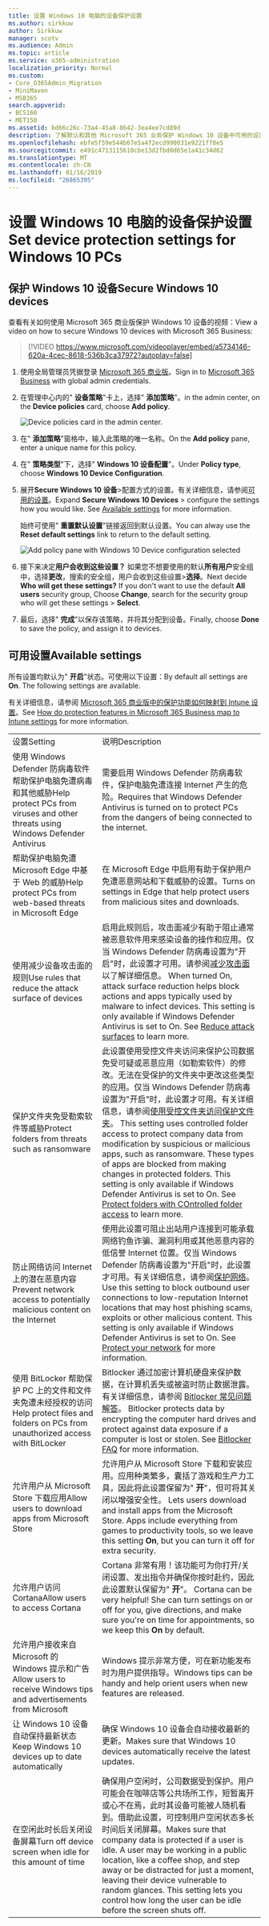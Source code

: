 ```yaml
---
title: 设置 Windows 10 电脑的设备保护设置
ms.author: sirkkuw
author: Sirkkuw
manager: scotv
ms.audience: Admin
ms.topic: article
ms.service: o365-administration
localization_priority: Normal
ms.custom:
- Core_O365Admin_Migration
- MiniMaven
- MSB365
search.appverid:
- BCS160
- MET150
ms.assetid: bd66c26c-73a4-45a8-8642-3ea4ee7cd89d
description: 了解默认和其他 Microsoft 365 业务保护 Windows 10 设备中可用的设置。
ms.openlocfilehash: ebfe5f59e544b67e5a4f2ecd990031e9221ff8e5
ms.sourcegitcommit: e491c4713115610cbe13d2fbd0d65e1a41c34d62
ms.translationtype: MT
ms.contentlocale: zh-CN
ms.lasthandoff: 01/16/2019
ms.locfileid: "26865395"
---
```

# <a name="set-device-protection-settings-for-windows-10-pcs"></a><span data-ttu-id="08a32-103">设置 Windows 10 电脑的设备保护设置</span><span class="sxs-lookup"><span data-stu-id="08a32-103">Set device protection settings for Windows 10 PCs</span></span>

## <a name="secure-windows-10-devices"></a><span data-ttu-id="08a32-104">保护 Windows 10 设备</span><span class="sxs-lookup"><span data-stu-id="08a32-104">Secure Windows 10 devices</span></span>

<span data-ttu-id="08a32-105">查看有关如何使用 Microsoft 365 商业版保护 Windows 10 设备的视频：</span><span class="sxs-lookup"><span data-stu-id="08a32-105">View a video on how to secure Windows 10 devices with Microsoft 365 Business:</span></span>
  
> [!VIDEO https://www.microsoft.com/videoplayer/embed/a5734146-620a-4cec-8618-536b3ca37972?autoplay=false]
  
1. <span data-ttu-id="08a32-106">使用全局管理员凭据登录 [Microsoft 365 商业版](https://portal.office.com)。</span><span class="sxs-lookup"><span data-stu-id="08a32-106">Sign in to [Microsoft 365 Business](https://portal.office.com) with global admin credentials.</span></span> 
    
2. <span data-ttu-id="08a32-107">在管理中心内的" **设备策略**"卡上，选择" **添加策略**"。</span><span class="sxs-lookup"><span data-stu-id="08a32-107">in the admin center, on the **Device policies** card, choose **Add policy**.</span></span>
    
    ![Device policies card in the admin center.](media/27c12b61-d112-4348-b557-4f3e46204797.png)
  
3. <span data-ttu-id="08a32-109">在" **添加策略**"窗格中，输入此策略的唯一名称。</span><span class="sxs-lookup"><span data-stu-id="08a32-109">On the **Add policy** pane, enter a unique name for this policy.</span></span> 
    
4. <span data-ttu-id="08a32-110">在" **策略类型**"下，选择" **Windows 10 设备配置**"。</span><span class="sxs-lookup"><span data-stu-id="08a32-110">Under **Policy type**, choose **Windows 10 Device Configuration**.</span></span>
    
5. <span data-ttu-id="08a32-p101">展开**Secure Windows 10 设备**\>配置方式的设置。有关详细信息，请参阅[可用的设置](protection-settings-for-windows-10-pcs.md#bkmk_availablesettings)。</span><span class="sxs-lookup"><span data-stu-id="08a32-p101">Expand **Secure Windows 10 Devices** \> configure the settings how you would like. See [Available settings](protection-settings-for-windows-10-pcs.md#bkmk_availablesettings) for more information.</span></span> 
    
    <span data-ttu-id="08a32-113">始终可使用" **重置默认设置**"链接返回到默认设置。</span><span class="sxs-lookup"><span data-stu-id="08a32-113">You can alway use the **Reset default settings** link to return to the default setting.</span></span> 
    
    ![Add policy pane with Windows 10 Device configuration selected](media/fa9e2dc2-7eae-4c96-af34-765a1f641ecf.png)
  
6. <span data-ttu-id="08a32-p102">接下来决定**用户会收到这些设置？** 如果您不想要使用的默认**所有用户**安全组中，选择**更改**，搜索的安全组，用户会收到这些设置\>**选择**。</span><span class="sxs-lookup"><span data-stu-id="08a32-p102">Next decide **Who will get these settings?** If you don't want to use the default **All users** security group, Choose **Change**, search for the security group who will get these settings \> **Select**.</span></span>
    
7. <span data-ttu-id="08a32-117">最后，选择" **完成**"以保存该策略，并将其分配到设备。</span><span class="sxs-lookup"><span data-stu-id="08a32-117">Finally, choose **Done** to save the policy, and assign it to devices.</span></span> 
    
## <a name="available-settings"></a><span data-ttu-id="08a32-118">可用设置</span><span class="sxs-lookup"><span data-stu-id="08a32-118">Available settings</span></span>

<span data-ttu-id="08a32-p103">所有设置均默认为" **开启**"状态。可使用以下设置：</span><span class="sxs-lookup"><span data-stu-id="08a32-p103">By default all settings are **On**. The following settings are available.</span></span>
  
<span data-ttu-id="08a32-121">有关详细信息，请参阅 [Microsoft 365 商业版中的保护功能如何映射到 Intune 设置](map-protection-features-to-intune-settings.md)。</span><span class="sxs-lookup"><span data-stu-id="08a32-121">See [How do protection features in Microsoft 365 Business map to Intune settings](map-protection-features-to-intune-settings.md) for more information.</span></span> 
  
|||
|:-----|:-----|
|<span data-ttu-id="08a32-122">设置</span><span class="sxs-lookup"><span data-stu-id="08a32-122">Setting</span></span>  <br/> |<span data-ttu-id="08a32-123">说明</span><span class="sxs-lookup"><span data-stu-id="08a32-123">Description</span></span>  <br/> |
|<span data-ttu-id="08a32-124">使用 Windows Defender 防病毒软件帮助保护电脑免遭病毒和其他威胁</span><span class="sxs-lookup"><span data-stu-id="08a32-124">Help protect PCs from viruses and other threats using Windows Defender Antivirus</span></span>  <br/> |<span data-ttu-id="08a32-125">需要启用 Windows Defender 防病毒软件，保护电脑免遭连接 Internet 产生的危险。</span><span class="sxs-lookup"><span data-stu-id="08a32-125">Requires that Windows Defender Antivirus is turned on to protect PCs from the dangers of being connected to the internet.</span></span>  <br/> |
|<span data-ttu-id="08a32-126">帮助保护电脑免遭 Microsoft Edge 中基于 Web 的威胁</span><span class="sxs-lookup"><span data-stu-id="08a32-126">Help protect PCs from web-based threats in Microsoft Edge</span></span>  <br/> |<span data-ttu-id="08a32-127">在 Microsoft Edge 中启用有助于保护用户免遭恶意网站和下载威胁的设置。</span><span class="sxs-lookup"><span data-stu-id="08a32-127">Turns on settings in Edge that help protect users from malicious sites and downloads.</span></span>  <br/> |
|<span data-ttu-id="08a32-128">使用减少设备攻击面的规则</span><span class="sxs-lookup"><span data-stu-id="08a32-128">Use rules that reduce the attack surface of devices</span></span>  <br/> |<span data-ttu-id="08a32-p104">启用此规则后，攻击面减少有助于阻止通常被恶意软件用来感染设备的操作和应用。仅当 Windows Defender 防病毒设置为"开启"时，此设置才可用。请参阅[减少攻击面](https://go.microsoft.com/fwlink/?linkid=870417)以了解详细信息。  </span><span class="sxs-lookup"><span data-stu-id="08a32-p104">When turned On, attack surface reduction helps block actions and apps typically used by malware to infect devices. This setting is only available if Windows Defender Antivirus is set to On. See [Reduce attack surfaces](https://go.microsoft.com/fwlink/?linkid=870417) to learn more.  </span></span><br/> |
|<span data-ttu-id="08a32-132">保护文件夹免受勒索软件等威胁</span><span class="sxs-lookup"><span data-stu-id="08a32-132">Protect folders from threats such as ransomware</span></span>  <br/> |<span data-ttu-id="08a32-p105">此设置使用受控文件夹访问来保护公司数据免受可疑或恶意应用（如勒索软件）的修改。无法在受保护的文件夹中更改这些类型的应用。仅当 Windows Defender 防病毒设置为"开启"时，此设置才可用。有关详细信息，请参阅[使用受控文件夹访问保护文件夹](https://go.microsoft.com/fwlink/?linkid=870418)。  </span><span class="sxs-lookup"><span data-stu-id="08a32-p105">This setting uses controlled folder access to protect company data from modification by suspicious or malicious apps, such as ransomware. These types of apps are blocked from making changes in protected folders. This setting is only available if Windows Defender Antivirus is set to On. See [Protect folders with COntrolled folder access](https://go.microsoft.com/fwlink/?linkid=870418) to learn more.  </span></span><br/> |
|<span data-ttu-id="08a32-137">防止网络访问 Internet 上的潜在恶意内容</span><span class="sxs-lookup"><span data-stu-id="08a32-137">Prevent network access to potentially malicious content on the Internet</span></span>  <br/> |<span data-ttu-id="08a32-p106">使用此设置可阻止出站用户连接到可能承载网络钓鱼诈骗、漏洞利用或其他恶意内容的低信誉 Internet 位置。仅当 Windows Defender 防病毒设置为"开启"时，此设置才可用。有关详细信息，请参阅[保护网络](https://go.microsoft.com/fwlink/?linkid=870419)。  </span><span class="sxs-lookup"><span data-stu-id="08a32-p106">Use this setting to block outbound user connections to low-reputation Internet locations that may host phishing scams, exploits or other malicious content. This setting is only available if Windows Defender Antivirus is set to On. See [Protect your network](https://go.microsoft.com/fwlink/?linkid=870419) for more information.  </span></span><br/> |
|<span data-ttu-id="08a32-141">使用 BitLocker 帮助保护 PC 上的文件和文件夹免遭未经授权的访问</span><span class="sxs-lookup"><span data-stu-id="08a32-141">Help protect files and folders on PCs from unauthorized access with BitLocker</span></span>  <br/> |<span data-ttu-id="08a32-p107">Bitlocker 通过加密计算机硬盘来保护数据，在计算机丢失或被盗时防止数据泄露。有关详细信息，请参阅 [Bitlocker 常见问题解答](https://go.microsoft.com/fwlink/?linkid=871000)。  </span><span class="sxs-lookup"><span data-stu-id="08a32-p107">Bitlocker protects data by encrypting the computer hard drives and protect against data exposure if a computer is lost or stolen. See [Bitlocker FAQ](https://go.microsoft.com/fwlink/?linkid=871000) for more information.  </span></span><br/> |
|<span data-ttu-id="08a32-144">允许用户从 Microsoft Store 下载应用</span><span class="sxs-lookup"><span data-stu-id="08a32-144">Allow users to download apps from Microsoft Store</span></span>  <br/> |<span data-ttu-id="08a32-p108">允许用户从 Microsoft Store 下载和安装应用。应用种类繁多，囊括了游戏和生产力工具，因此将此设置保留为" **开**"，但可将其关闭以增强安全性。  </span><span class="sxs-lookup"><span data-stu-id="08a32-p108">Lets users download and install apps from the Microsoft Store. Apps include everything from games to productivity tools, so we leave this setting **On**, but you can turn it off for extra security.  </span></span><br/> |
|<span data-ttu-id="08a32-147">允许用户访问 Cortana</span><span class="sxs-lookup"><span data-stu-id="08a32-147">Allow users to access Cortana</span></span>  <br/> |<span data-ttu-id="08a32-p109">Cortana 非常有用！该功能可为你打开/关闭设置、发出指令并确保你按时赴约，因此此设置默认保留为" **开**"。  </span><span class="sxs-lookup"><span data-stu-id="08a32-p109">Cortana can be very helpful! She can turn settings on or off for you, give directions, and make sure you're on time for appointments, so we keep this **On** by default.  </span></span><br/> |
|<span data-ttu-id="08a32-150">允许用户接收来自 Microsoft 的 Windows 提示和广告</span><span class="sxs-lookup"><span data-stu-id="08a32-150">Allow users to receive Windows tips and advertisements from Microsoft</span></span>  <br/> |<span data-ttu-id="08a32-151">Windows 提示非常方便，可在新功能发布时为用户提供指导。</span><span class="sxs-lookup"><span data-stu-id="08a32-151">Windows tips can be handy and help orient users when new features are released.</span></span>  <br/> |
|<span data-ttu-id="08a32-152">让 Windows 10 设备自动保持最新状态</span><span class="sxs-lookup"><span data-stu-id="08a32-152">Keep Windows 10 devices up to date automatically</span></span>  <br/> |<span data-ttu-id="08a32-153">确保 Windows 10 设备会自动接收最新的更新。</span><span class="sxs-lookup"><span data-stu-id="08a32-153">Makes sure that Windows 10 devices automatically receive the latest updates.</span></span>  <br/> |
|<span data-ttu-id="08a32-154">在空闲此时长后关闭设备屏幕</span><span class="sxs-lookup"><span data-stu-id="08a32-154">Turn off device screen when idle for this amount of time</span></span>  <br/> |<span data-ttu-id="08a32-p110">确保用户空闲时，公司数据受到保护。用户可能会在咖啡店等公共场所工作，短暂离开或心不在焉，此时其设备可能被人随机看到。借助此设置，可控制用户空闲状态多长时间后关闭屏幕。</span><span class="sxs-lookup"><span data-stu-id="08a32-p110">Makes sure that company data is protected if a user is idle. A user may be working in a public location, like a coffee shop, and step away or be distracted for just a moment, leaving their device vulnerable to random glances. This setting lets you control how long the user can be idle before the screen shuts off.</span></span>  <br/> |
   
  

